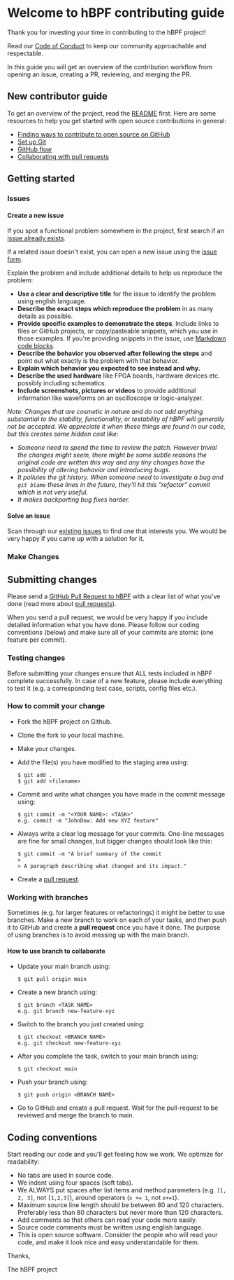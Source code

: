 # Welcome to hBPF contributing guide

Thank you for investing your time in contributing to the hBPF
project!

Read our [Code of Conduct](CODE_OF_CONDUCT.md) to keep our community approachable and respectable.

In this guide you will get an overview of the contribution
workflow from opening an issue, creating a PR, reviewing, and
merging the PR.

## New contributor guide

To get an overview of the project, read the [README](README.md) first. Here are some resources to help you get started
with open source contributions in general:

- [Finding ways to contribute to open source on GitHub](https://docs.github.com/en/get-started/exploring-projects-on-github/finding-ways-to-contribute-to-open-source-on-github)
- [Set up Git](https://docs.github.com/en/get-started/quickstart/set-up-git)
- [GitHub flow](https://docs.github.com/en/get-started/quickstart/github-flow)
- [Collaborating with pull requests](https://docs.github.com/en/github/collaborating-with-pull-requests)

## Getting started

### Issues

#### Create a new issue

If you spot a functional problem somewhere in the project,
first search if an [issue already exists](https://github.com/rprinz08/hBPF/issues).

If a related issue doesn't exist, you can open a new issue
using the [issue form](https://github.com/rprinz08/hBPF/issues/new).

Explain the problem and include additional details to help us reproduce the problem:

* **Use a clear and descriptive title** for the issue to identify the problem using english language.
* **Describe the exact steps which reproduce the problem** in as many details as possible.
* **Provide specific examples to demonstrate the steps**. Include links to files or GitHub projects, or copy/pasteable snippets, which you use in those examples. If you're providing snippets in the issue, use [Markdown code blocks](https://help.github.com/articles/markdown-basics/#multiple-lines).
* **Describe the behavior you observed after following the steps** and point out what exactly is the problem with that behavior.
* **Explain which behavior you expected to see instead and why.**
* **Describe the used hardware** like FPGA boards, hardware devices etc. possibly including schematics.
* **Include screenshots, pictures or videos** to provide additional information like waveforms on an oscilloscope or logic-analyzer.

_Note: Changes that are cosmetic in nature and do not add
anything substantial to the stability, functionality, or
testability of hBPF will generally not be accepted. We
appreciate it when these things are found in our code, but
this creates some hidden cost like:_
* _Someone need to spend the time to review the patch.
However trivial the changes might seem, there might be some
subtle reasons the original code are written this way and any
tiny changes have the possibility of altering behavior and
introducing bugs._
* _It pollutes the git history. When someone need to
investigate a bug and `git blame` these lines in the future,
they'll hit this "refactor" commit which is not very useful._
* _It makes backporting bug fixes harder._

#### Solve an issue

Scan through our [existing issues](https://github.com/rprinz08/hBPF/issues) to find one that interests you. We would be very happy if you came up with a solution for it.

### Make Changes

## Submitting changes

Please send a [GitHub Pull Request to hBPF](https://github.com/rprinz08/hbpf/pull/new/main) with a clear list of what
you've done (read more about [pull requests](http://help.github.com/pull-requests/)).

When you send a pull request, we would be very happy if you
include detailed information what you have done. Please
follow our coding conventions (below) and make sure all of
your commits are atomic (one feature per commit).

### Testing changes

Before submitting your changes ensure that ALL tests included
in hBPF complete successfully. In case of a new feature,
please include everything to test it (e.g. a corresponding test case, scripts, config files etc.).

### How to commit your change

* Fork the hBPF project on Github.

* Clone the fork to your local machine.

* Make your changes.

* Add the file(s) you have modified to the staging area using:

    ```
    $ git add .
    $ git add <filename>
    ```

* Commit and write what changes you have made in the commit
  message using:

    ```
    $ git commit -m "<YOUR NAME>: <TASK>"
    e.g. commit -m "JohnDow: Add new XYZ feature"
    ```

* Always write a clear log message for your commits. One-line
messages are fine for small changes, but bigger changes
should look like this:

    ```
    $ git commit -m "A brief summary of the commit
    >
    > A paragraph describing what changed and its impact."
    ```

* Create a [pull request](http://help.github.com/pull-requests/).

### Working with branches

Sometimes (e.g. for larger features or refactorings) it might
be better to use branches. Make a new branch to work on each
of your tasks, and then push it to GitHub and create a **pull
request** once you have it done. The purpose of using
branches is to avoid messing up with the main branch.

#### How to use branch to collaborate

* Update your main branch using:

    ```
    $ git pull origin main
    ```

* Create a new branch using:

    ```
    $ git branch <TASK NAME>
    e.g. git branch new-feature-xyz
    ```

* Switch to the branch you just created using:

    ```
    $ git checkout <BRANCH NAME>
    e.g. git checkout new-feature-xyz
    ```

* After you complete the task, switch to your main branch
using:

    ```
    $ git checkout main
    ```

* Push your branch using:

    ```
    $ git push origin <BRANCH NAME>
    ```

* Go to GitHub and create a pull request. Wait for the pull-request to be reviewed and merge the branch to main.


## Coding conventions

Start reading our code and you'll get feeling how we work. We optimize for readability:

  * No tabs are used in source code.
  * We indent using four spaces (soft tabs).
  * We ALWAYS put spaces after list items and method
    parameters (e.g. `[1, 2, 3]`, not `[1,2,3]`), around
    operators (`x += 1`, not `x+=1`).
  * Maximum source line length should be between 80 and 120
    characters. Preferably less than 80 characters but never
    more than 120 characters.
  * Add comments so that others can read your code more
    easily.
  * Source code comments must be written using english
    language.
  * This is open source software. Consider the people
    who will read your code, and make it look nice and easy
    understandable for them.

Thanks,

The hBPF project
